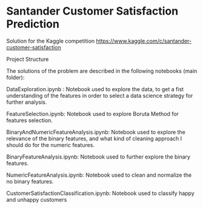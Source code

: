# Santander Customer Satisfaction Prediction
Solution for the Kaggle competition https://www.kaggle.com/c/santander-customer-satisfaction

Project Structure

The solutions of the problem are described in the following notebooks (main folder):

DataExploration.ipynb : Notebook used to explore the data, to get a fist understanding of the features in order to select a data science strategy for further analysis.

FeatureSelection.ipynb: Notebook used to explore Boruta Method for features selection.

BinaryAndNumericFeatureAnalysis.ipynb:  Notebook used to explore the relevance of the binary features, and what kind of cleaning approach I should do for the numeric features. 

BinaryFeatureAnalysis.ipynb: Notebook used to further explore the binary features.

NumericFeatureAnalysis.ipynb: Notebook used to clean and normalize the no binary features.

CustomerSatisfactionClassification.ipynb: Notebook used to classify happy and unhappy customers  
